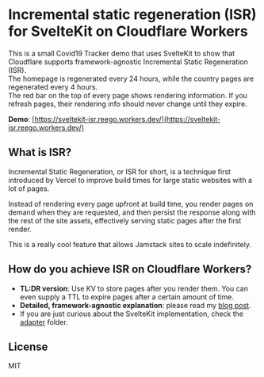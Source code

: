 # Incremental static regeneration (ISR)<br> for SvelteKit on Cloudflare Workers

This is a small Covid19 Tracker demo that uses SvelteKit to show that Cloudflare supports framework-agnostic Incremental Static Regeneration (ISR).<br>
The homepage is regenerated every 24 hours, while the country pages are regenerated every 4 hours.<br>
The red bar on the top of every page shows rendering information. If you refresh pages, their rendering info should never change until they expire.

**Demo**: [https://sveltekit-isr.reego.workers.dev/](https://sveltekit-isr.reego.workers.dev/)

## What is ISR?

Incremental Static Regeneration, or ISR for short, is a technique first introduced by Vercel to improve build times for large static websites with a lot of pages.

Instead of rendering every page upfront at build time, you render pages on demand when they are requested, and then persist the response along with the rest of the site assets, effectively serving static pages after the first render.

This is a really cool feature that allows Jamstack sites to scale indefinitely.

## How do you achieve ISR on Cloudflare Workers?

- **TL:DR version**: Use KV to store pages after you render them. You can even supply a TTL to expire pages after a certain amount of time.
- **Detailed, framework-agnostic explanation**: please read my [blog post](https://reego.dev/blog/achieving-isr-on-cloudflare-workers).
- If you are just curious about the SvelteKit implementation, check the [adapter](https://github.com/reegodev/sveltekit-isr/tree/main/adapter) folder.

## License

MIT